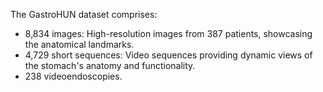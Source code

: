 The GastroHUN dataset comprises:

* 8,834 images: High-resolution images from 387 patients, showcasing the anatomical landmarks.
* 4,729 short sequences: Video sequences providing dynamic views of the stomach's anatomy and functionality.
* 238 videoendoscopies.